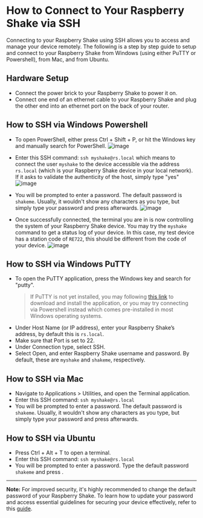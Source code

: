 # How to Connect to Your Raspberry Shake via SSH

Connecting to your Raspberry Shake using SSH allows you to access and manage your device remotely. The following is a step by step guide to setup and connect to your Raspberry Shake from Windows (using either PuTTY or Powershell), from Mac, and from Ubuntu.

## Hardware Setup
   - Connect the power brick to your Raspberry Shake to power it on.
   - Connect one end of an ethernet cable to your Raspberry Shake and plug the other end into an ethernet port on the back of your router.

## How to SSH via Windows Powershell
   - To open PowerShell, either press Ctrl + Shift + P, or hit the Windows key and manually search for PowerShell.
     ![image](https://github.com/UPRI-earthquake/upri-earthquake.github.io/assets/47804913/83d6967d-1881-4531-89d0-4454865feb3f)

   - Enter this SSH command: `ssh myshake@rs.local` which means to connect the user `myshake` to the device accessible via the address `rs.local` (which is your Raspberry Shake device in your local network). If it asks to validate the authenticity of the host, simply type "yes"
     ![image](https://github.com/UPRI-earthquake/upri-earthquake.github.io/assets/47804913/f77266ea-514a-4186-9660-bbe5733bacc9)

   - You will be prompted to enter a password. The default password is `shakeme`. Usually, it wouldn't show any characters as you type, but simply type your password and press <ENTER> afterwards.
     ![image](https://github.com/UPRI-earthquake/upri-earthquake.github.io/assets/47804913/7ad5d336-7a5a-4e24-bf79-dcb2c4dcd6d6)

   - Once successfully connected, the terminal you are in is now controlling the system of your Raspberry Shake device. You may try the `myshake` command to get a status log of your device. In this case, my test device has a station code of `RE722`, this should be different from the code of your device.
     ![image](https://github.com/UPRI-earthquake/upri-earthquake.github.io/assets/47804913/d361ed0a-cbd6-4ddd-8660-bd69fda7c96c)

## How to SSH via Windows PuTTY
   - To open the PuTTY application, press the Windows key and search for "putty".
     > If PuTTY is not yet installed, you may following [this link](https://putty.org/) to download and install the application, or you may try connecting via Powershell instead which comes pre-installed in most Windows operating systems. 
   - Under Host Name (or IP address), enter your Raspberry Shake’s address, by default this is `rs.local`.
   - Make sure that Port is set to 22.
   - Under Connection type, select SSH.
   - Select Open, and enter Raspberry Shake username and password. By default, these are `myshake` and `shakeme`, respectively.

## How to SSH via Mac
   - Navigate to Applications > Utilities, and open the Terminal application.
   - Enter this SSH command: `ssh myshake@rs.local`
   - You will be prompted to enter a password. The default password is `shakeme`. Usually, it wouldn't show any characters as you type, but simply type your password and press <ENTER> afterwards. 


## How to SSH via Ubuntu
   - Press Ctrl + Alt + T to open a terminal.
   - Enter this SSH command: `ssh myshake@rs.local`
   - You will be prompted to enter a password. Type the default password `shakeme` and press <ENTER>.
     
___
**Note:** For improved security, it's highly recommended to change the default password of your Raspberry Shake. To learn how to update your password and access essential guidelines for securing your device effectively, refer to this [guide](https://manual.raspberryshake.org/hacked.html#hacked). 
